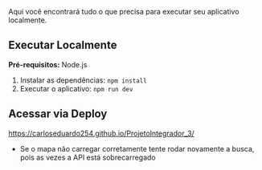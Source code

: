 Aqui você encontrará tudo o que precisa para executar seu aplicativo localmente.

## Executar Localmente

**Pré-requisitos:** Node.js

1. Instalar as dependências:
`npm install`
2. Executar o aplicativo:
`npm run dev`

## Acessar via Deploy

https://carloseduardo254.github.io/ProjetoIntegrador_3/

* Se o mapa não carregar corretamente tente rodar novamente a busca, pois as vezes a API está sobrecarregado
